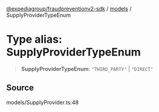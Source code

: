 [@expediagroup/fraudpreventionv2-sdk](../../index.md) / [models](../index.md) / SupplyProviderTypeEnum

# Type alias: SupplyProviderTypeEnum

> **SupplyProviderTypeEnum**: `"THIRD_PARTY"` \| `"DIRECT"`

## Source

models/SupplyProvider.ts:48
